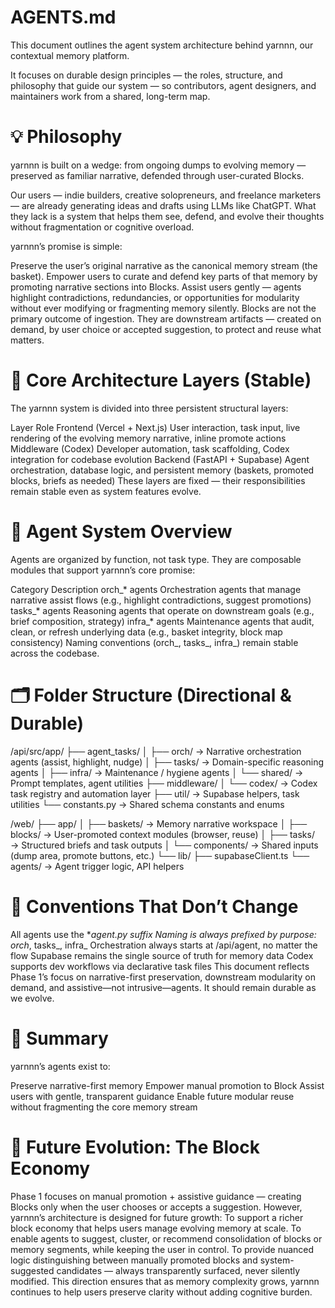 # AGENTS.md

This document outlines the agent system architecture behind yarnnn, our contextual memory platform.

It focuses on durable design principles — the roles, structure, and philosophy that guide our system — so contributors, agent designers, and maintainers work from a shared, long-term map.

# 💡 Philosophy

yarnnn is built on a wedge: from ongoing dumps to evolving memory — preserved as familiar narrative, defended through user-curated Blocks.

Our users — indie builders, creative solopreneurs, and freelance marketers — are already generating ideas and drafts using LLMs like ChatGPT. What they lack is a system that helps them see, defend, and evolve their thoughts without fragmentation or cognitive overload.

yarnnn’s promise is simple:

Preserve the user’s original narrative as the canonical memory stream (the basket).
Empower users to curate and defend key parts of that memory by promoting narrative sections into Blocks.
Assist users gently — agents highlight contradictions, redundancies, or opportunities for modularity without ever modifying or fragmenting memory silently.
Blocks are not the primary outcome of ingestion. They are downstream artifacts — created on demand, by user choice or accepted suggestion, to protect and reuse what matters.

# 🧱 Core Architecture Layers (Stable)

The yarnnn system is divided into three persistent structural layers:

Layer	Role
Frontend (Vercel + Next.js)	User interaction, task input, live rendering of the evolving memory narrative, inline promote actions
Middleware (Codex)	Developer automation, task scaffolding, Codex integration for codebase evolution
Backend (FastAPI + Supabase)	Agent orchestration, database logic, and persistent memory (baskets, promoted blocks, briefs as needed)
These layers are fixed — their responsibilities remain stable even as system features evolve.

# 🧠 Agent System Overview

Agents are organized by function, not task type. They are composable modules that support yarnnn’s core promise:

Category	Description
orch_* agents	Orchestration agents that manage narrative assist flows (e.g., highlight contradictions, suggest promotions)
tasks_* agents	Reasoning agents that operate on downstream goals (e.g., brief composition, strategy)
infra_* agents	Maintenance agents that audit, clean, or refresh underlying data (e.g., basket integrity, block map consistency)
Naming conventions (orch_, tasks_, infra_) remain stable across the codebase.

# 🗂️ Folder Structure (Directional & Durable)

/api/src/app/
├── agent_tasks/
│   ├── orch/         → Narrative orchestration agents (assist, highlight, nudge)
│   ├── tasks/        → Domain-specific reasoning agents
│   ├── infra/        → Maintenance / hygiene agents
│   └── shared/       → Prompt templates, agent utilities
├── middleware/
│   └── codex/        → Codex task registry and automation layer
├── util/             → Supabase helpers, task utilities
└── constants.py      → Shared schema constants and enums

/web/
├── app/
│   ├── baskets/      → Memory narrative workspace
│   ├── blocks/       → User-promoted context modules (browser, reuse)
│   ├── tasks/        → Structured briefs and task outputs
│   └── components/   → Shared inputs (dump area, promote buttons, etc.)
└── lib/
    ├── supabaseClient.ts
    └── agents/       → Agent trigger logic, API helpers

# 🔖 Conventions That Don’t Change

All agents use the *_agent.py suffix
Naming is always prefixed by purpose: orch_, tasks_, infra_
Orchestration always starts at /api/agent, no matter the flow
Supabase remains the single source of truth for memory data
Codex supports dev workflows via declarative task files
This document reflects Phase 1’s focus on narrative-first preservation, downstream modularity on demand, and assistive—not intrusive—agents. It should remain durable as we evolve.

# 📝 Summary

yarnnn’s agents exist to:

Preserve narrative-first memory
Empower manual promotion to Block
Assist users with gentle, transparent guidance
Enable future modular reuse without fragmenting the core memory stream

# 🚀 Future Evolution: The Block Economy
Phase 1 focuses on manual promotion + assistive guidance — creating Blocks only when the user chooses or accepts a suggestion.
However, yarnnn’s architecture is designed for future growth:
To support a richer block economy that helps users manage evolving memory at scale.
To enable agents to suggest, cluster, or recommend consolidation of blocks or memory segments, while keeping the user in control.
To provide nuanced logic distinguishing between manually promoted blocks and system-suggested candidates — always transparently surfaced, never silently modified.
This direction ensures that as memory complexity grows, yarnnn continues to help users preserve clarity without adding cognitive burden.
